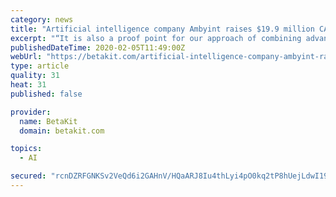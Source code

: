 ```yaml
---
category: news
title: "Artificial intelligence company Ambyint raises $19.9 million CAD Series B"
excerpt: "“It is also a proof point for our approach of combining advanced physics and artificial intelligence, deployed on a scalable software infrastructure, to deliver 10 to 20 percent margin gains in a market where meaningful improvements have been hard to achieve.” Ambyint’s solutions are aimed at improving wells by automating the detection of ..."
publishedDateTime: 2020-02-05T11:49:00Z
webUrl: "https://betakit.com/artificial-intelligence-company-ambyint-raises-19-9-million-cad-series-b/"
type: article
quality: 31
heat: 31
published: false

provider:
  name: BetaKit
  domain: betakit.com

topics:
  - AI

secured: "rcnDZRFGNKSv2VeQd6i2GAHnV/HQaARJ8Iu4thLyi4pO0kq2tP8hUejLdwI19ZaYS6MFja8pZMCqgf2hekgEcdIumQpWdu8vQ2C5069wotKtHzdvW3KrRyvtUeTGIfw4YKGWOcYZJmYrlwHvWh323cviKkMa4UJmWt5Pt2Sg4IfWKm9I/PRsAoE3npPIei56guv2WuwP3m1p7d+vCQpUZVImnhWMzc1Mf3/V8n6S+u08XdNnBCsX/0bsvV003h3dMbUi4xEwZ7vDJ/kUSSYaj0OTSYScctxjGK42nABD9ZAjj0ctF4cj+ieP5mvekMzeLqDaldtPAI7ik3vVeOuM9h/MLYZ6T/7HtTe4ieFcU9pkJfJhby9ucsOXHqBUY+jPZazbszK5xVIWx3xd1CQbghyvNIYN7ZP/iSDDiPVIt4bnqfd/1BHt2thnULbMZMWZhFY+FXwLioyHaBddxclBrItCGSa218KYMhXAOcTfA9E=;+sHp+3/Kcmvx11TL4uWQXw=="
---
```


